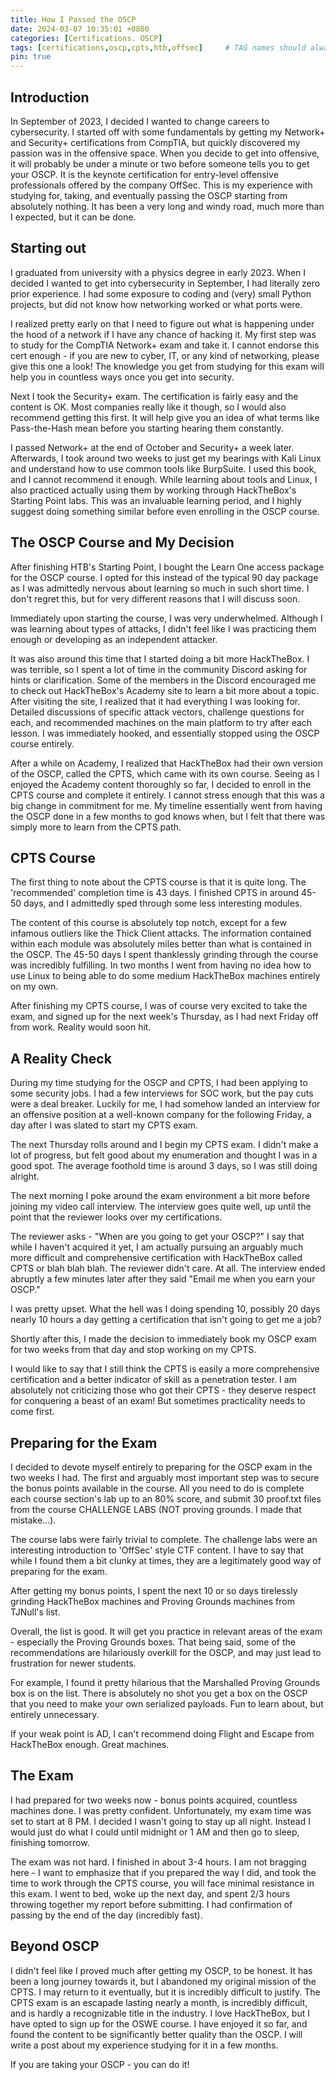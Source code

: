 ```yaml
---
title: How I Passed the OSCP
date: 2024-03-07 10:35:01 +0800
categories: [Certifications. OSCP]
tags: [certifications,oscp,cpts,htb,offsec]     # TAG names should always be lowercase
pin: true
---
```

## Introduction

In September of 2023, I decided I wanted to change careers to cybersecurity. I started off with some fundamentals by getting my Network+ and Security+ certifications from CompTIA, but quickly discovered my passion was in the offensive space. When you decide to get into offensive, it will probably be under a minute or two before someone tells you to get your OSCP. It is the keynote certification for entry-level offensive professionals offered by the company OffSec. This is my experience with studying for, taking, and eventually passing the OSCP starting from absolutely nothing. It has been a very long and windy road, much more than I expected, but it can be done.

## Starting out

I graduated from university with a physics degree in early 2023. When I decided I wanted to get into cybersecurity in September, I had literally zero prior experience. I had some exposure to coding and (very) small Python projects, but did not know how networking worked or what ports were.

I realized pretty early on that I need to figure out what is happening under the hood of a network if I have any chance of hacking it. My first step was to study for the CompTIA Network+ exam and take it. I cannot endorse this cert enough - if you are new to cyber, IT, or any kind of networking, please give this one a look! The knowledge you get from studying for this exam will help you in countless ways once you get into security.

Next I took the Security+ exam. The certification is fairly easy and the content is OK. Most companies really like it though, so I would also recommend getting this first. It will help give you an idea of what terms like Pass-the-Hash mean before you starting hearing them constantly.

I passed Network+ at the end of October and Security+ a week later. Afterwards, I took around two weeks to just get my bearings with Kali Linux and understand how to use common tools like BurpSuite. I used this book, and I cannot recommend it enough. While learning about tools and Linux, I also practiced actually using them by working through HackTheBox's Starting Point labs. This was an invaluable learning period, and I highly suggest doing something similar before even enrolling in the OSCP course.

## The OSCP Course and My Decision

After finishing HTB's Starting Point, I bought the Learn One access package for the OSCP course. I opted for this instead of the typical 90 day package as I was admittedly nervous about learning so much in such short time. I don't regret this, but for very different reasons that I will discuss soon.

Immediately upon starting the course, I was very underwhelmed. Although I was learning about types of attacks, I didn't feel like I was practicing them enough or developing as an independent attacker. 

It was also around this time that I started doing a bit more HackTheBox. I was terrible, so I spent a lot of time in the community Discord asking for hints or clarification. Some of the members in the Discord encouraged me to check out HackTheBox's Academy site to learn a bit more about a topic. After visiting the site, I realized that it had everything I was looking for. Detailed discussions of specific attack vectors, challenge questions for each, and recommended machines on the main platform to try after each lesson. I was immediately hooked, and essentially stopped using the OSCP course entirely.

After a while on Academy, I realized that HackTheBox had their own version of the OSCP, called the CPTS, which came with its own course. Seeing as I enjoyed the Academy content thoroughly so far, I decided to enroll in the CPTS course and complete it entirely. I cannot stress enough that this was a big change in commitment for me. My timeline essentially went from having the OSCP done in a few months to god knows when, but I felt that there was simply more to learn from the CPTS path.

## CPTS Course

The first thing to note about the CPTS course is that it is quite long. The 'recommended' completion time is 43 days. I finished CPTS in around 45-50 days, and I admittedly sped through some less interesting modules. 

The content of this course is absolutely top notch, except for a few infamous outliers like the Thick Client attacks. The information contained within each module was absolutely miles better than what is contained in the OSCP. The 45-50 days I spent thanklessly grinding through the course was incredibly fulfilling. In two months I went from having no idea how to use Linux to being able to do some medium HackTheBox machines entirely on my own. 

After finishing my CPTS course, I was of course very excited to take the exam, and signed up for the next week's Thursday, as I had next Friday off from work. Reality would soon hit.

## A Reality Check

During my time studying for the OSCP and CPTS, I had been applying to some security jobs. I had a few interviews for SOC work, but the pay cuts were a deal breaker. Luckily for me, I had somehow landed an interview for an offensive position at a well-known company for the following Friday, a day after I was slated to start my CPTS exam.

The next Thursday rolls around and I begin my CPTS exam. I didn't make a lot of progress, but felt good about my enumeration and thought I was in a good spot. The average foothold time is around 3 days, so I was still doing alright.

The next morning I poke around the exam environment a bit more before joining my video call interview. The interview goes quite well, up until the point that the reviewer looks over my certifications.

The reviewer asks - "When are you going to get your OSCP?" I say that while I haven't acquired it yet, I am actually pursuing an arguably much more difficult and comprehensive certification with HackTheBox called CPTS or blah blah blah. The reviewer didn't care. At all. The interview ended abruptly a few minutes later after they said "Email me when you earn your OSCP."

I was pretty upset. What the hell was I doing spending 10, possibly 20 days nearly 10 hours a day getting a certification that isn't going to get me a job?

Shortly after this, I made the decision to immediately book my OSCP exam for two weeks from that day and stop working on my CPTS.

I would like to say that I still think the CPTS is easily a more comprehensive certification and a better indicator of skill as a penetration tester. I am absolutely not criticizing those who got their CPTS - they deserve respect for conquering a beast of an exam! But sometimes practicality needs to come first.

## Preparing for the Exam

I decided to devote myself entirely to preparing for the OSCP exam in the two weeks I had. The first and arguably most important step was to secure the bonus points available in the course. All you need to do is complete each course section's lab up to an 80% score, and submit 30 proof.txt files from the course CHALLENGE LABS (NOT proving grounds. I made that mistake...). 

The course labs were fairly trivial to complete. The challenge labs were an interesting introduction to 'OffSec' style CTF content. I have to say that while I found them a bit clunky at times, they are a legitimately good way of preparing for the exam.

After getting my bonus points, I spent the next 10 or so days tirelessly grinding HackTheBox machines and Proving Grounds machines from TJNull's list.

Overall, the list is good. It will get you practice in relevant areas of the exam - especially the Proving Grounds boxes. That being said, some of the recommendations are hilariously overkill for the OSCP, and may just lead to frustration for newer students.

For example, I found it pretty hilarious that the Marshalled Proving Grounds box is on the list. There is absolutely no shot you get a box on the OSCP that you need to make your own serialized payloads. Fun to learn about, but entirely unnecessary.

If your weak point is AD, I can't recommend doing Flight and Escape from HackTheBox enough. Great machines.

## The Exam

I had prepared for two weeks now - bonus points acquired, countless machines done. I was pretty confident. Unfortunately, my exam time was set to start at 8 PM. I decided I wasn't going to stay up all night. Instead I would just do what I could until midnight or 1 AM and then go to sleep, finishing tomorrow.

The exam was not hard. I finished in about 3-4 hours. I am not bragging here - I want to emphasize that if you prepared the way I did, and took the time to work through the CPTS course, you will face minimal resistance in this exam. I went to bed, woke up the next day, and spent 2/3 hours throwing together my report before submitting. I had confirmation of passing by the end of the day (incredibly fast).

## Beyond OSCP

I didn't feel like I proved much after getting my OSCP, to be honest. It has been a long journey towards it, but I abandoned my original mission of the CPTS. I may return to it eventually, but it is incredibly difficult to justify. The CPTS exam is an escapade lasting nearly a month, is incredibly difficult, and is hardly a recognizable title in the industry. I love HackTheBox, but I have opted to sign up for the OSWE course. I have enjoyed it so far, and found the content to be significantly better quality than the OSCP. I will write a post about my experience studying for it in a few months.

If you are taking your OSCP - you can do it!
